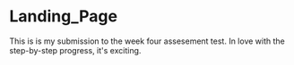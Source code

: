 # Landing_Page

This is is my submission to the week four assesement test.
In love with the step-by-step progress, it's exciting.
